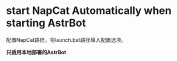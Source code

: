 # start NapCat Automatically when starting AstrBot

配置NapCat路径，将launch.bat路径填入配置选项。

**只适用本地部署的AstrBot**